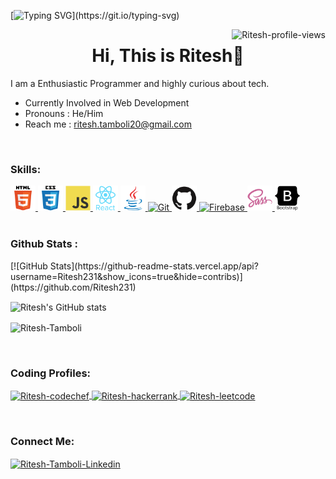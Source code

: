 [![Typing SVG](https://readme-typing-svg.demolab.com?font=sans+serif&weight=500&size=25&duration=6000&pause=1000&color=4AFFA0&center=true&width=435&lines=Welcome+to+Ritesh's+repo....)](https://git.io/typing-svg)

<p align="left"> 
   <img align = "right" src="https://komarev.com/ghpvc/?username=Ritesh-Tamboli&label=Profile%20views&color=0e75b6&style=flat" alt="Ritesh-profile-views" /> 
</p> 


<h1 align="center">Hi, This is Ritesh👋</h1>

I am a Enthusiastic Programmer and highly curious about tech.
* Currently Involved in Web Development
* Pronouns : He/Him
* Reach me : ritesh.tamboli20@gmail.com  


<br/>
<h3 align="left">Skills:</h3>
<a href="https://developer.mozilla.org/en-US/docs/Web/HTML" target="_blank" rel="noreferrer">
  <img src="https://raw.githubusercontent.com/devicons/devicon/master/icons/html5/html5-original-wordmark.svg" alt="HTML" width="40" height="40"/>
</a>
<a href="https://www.w3schools.com/css/" target="_blank" rel="noreferrer">
  <img src="https://raw.githubusercontent.com/devicons/devicon/master/icons/css3/css3-original-wordmark.svg" alt="CSS" width="40" height="40"/>
</a>
<a href="https://developer.mozilla.org/en-US/docs/Web/JavaScript" target="_blank" rel="noreferrer">
  <img src="https://raw.githubusercontent.com/devicons/devicon/master/icons/javascript/javascript-original.svg" alt="JavaScript" width="40" height="40"/>
</a>
<a href="https://reactjs.org/" target="_blank" rel="noreferrer">
  <img src="https://raw.githubusercontent.com/devicons/devicon/master/icons/react/react-original-wordmark.svg" alt="React" width="40" height="40"/>
</a>
<a href="https://www.java.com" target="_blank" rel="noreferrer">
  <img src="https://raw.githubusercontent.com/devicons/devicon/master/icons/java/java-original.svg" alt="Java" width="40" height="40"/>
</a>
<a href="https://git-scm.com/" target="_blank" rel="noreferrer">
  <img src="https://www.vectorlogo.zone/logos/git-scm/git-scm-icon.svg" alt="Git" width="40" height="40"/>
</a>
<a href="https://github.com/" target="_blank" rel="noreferrer">
  <img src="https://raw.githubusercontent.com/devicons/devicon/master/icons/github/github-original.svg" alt="GitHub" width="40" height="40"/>
</a>
<a href="https://firebase.google.com/" target="_blank" rel="noreferrer">
  <img src="https://www.vectorlogo.zone/logos/firebase/firebase-icon.svg" alt="Firebase" width="40" height="40"/>
</a>
<a href="https://sass-lang.com/" target="_blank" rel="noreferrer">
  <img src="https://raw.githubusercontent.com/devicons/devicon/master/icons/sass/sass-original.svg" alt="Sass" width="40" height="40"/>
</a>
<a href="https://getbootstrap.com/" target="_blank" rel="noreferrer">
  <img src="https://raw.githubusercontent.com/devicons/devicon/master/icons/bootstrap/bootstrap-plain-wordmark.svg" alt="Bootstrap" width="40" height="40"/>
</a>

<br/>
<br/>

<h3 align="left">Github Stats :</h3>
<p align="left">
  [![GitHub Stats](https://github-readme-stats.vercel.app/api?username=Ritesh231&show_icons=true&hide=contribs)](https://github.com/Ritesh231)

</p>
<p>
  <img align="center" src="https://github-readme-stats.vercel.app/api?username=Ritesh231&show_icons=true&theme=tokyonight" alt="Ritesh's GitHub stats" />
</p>
<p>
  <img align="center" src="https://github-readme-stats.vercel.app/api/top-langs?username=Ritesh231&show_icons=true&locale=en&layout=compact&theme=tokyonight" alt="Ritesh-Tamboli" />
</p>

<br/>
<h3 align="left">Coding Profiles:</h3>
<p align="left">
<a href="https://www.codechef.com/users/ritesh378" target="blank"><img align="center" src="https://cdn.jsdelivr.net/npm/simple-icons@3.1.0/icons/codechef.svg" alt="Ritesh-codechef" height="30" width="40" />
</a>
<a href="https://www.hackerrank.com/profile/ritesh_tamboli20" target="blank"><img align="center" src="https://raw.githubusercontent.com/rahuldkjain/github-profile-readme-generator/master/src/images/icons/Social/hackerrank.svg" alt="Ritesh-hackerrank" height="30" width="40" />
</a>
<a href="https://leetcode.com/ritesh120/" target="blank"><img align="center" src="https://raw.githubusercontent.com/rahuldkjain/github-profile-readme-generator/master/src/images/icons/Social/leet-code.svg" alt="Ritesh-leetcode" height="30" width="40" />
</a>
</p>

<br/>
<h3 align="left">Connect Me:</h3>
<a href="https://www.linkedin.com/in/ritesh-tamboli-265967228/" target="blank"><img align="center" src="https://raw.githubusercontent.com/rahuldkjain/github-profile-readme-generator/master/src/images/icons/Social/linked-in-alt.svg" alt="Ritesh-Tamboli-Linkedin" height="30" width="40" />
</a>
